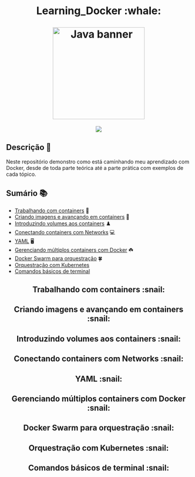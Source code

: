 <h1 align="center">
  <p align="center">Learning_Docker :whale: </p>
  <a><img height="250" src="https://github.com/caiocfpeixoto/Learning_Docker/assets/63310044/ca495a2c-1a63-4592-a12b-35c715f1ee62" alt="Java banner"></a>
</h1>


<p align="center">
<img src="http://img.shields.io/static/v1?label=STATUS&message=EM%20DESENVOLVIMENTO&color=GREEN&style=for-the-badge"/>
</p>

## Descrição :scroll:
Neste repositório demonstro como está caminhando meu aprendizado com Docker, desde de toda parte teórica até a parte prática com exemplos de cada tópico.


## Sumário :books:
* [Trabalhando com containers](https://github.com/caiocfpeixoto/Learning_Docker#--trabalhando-com-containers-snail) :snail:
* [Criando imagens e avançando em containers](https://github.com/caiocfpeixoto/Learning_Docker#--criando-imagens-e-avan%C3%A7ando-em-containers-snail) :wave:
* [Introduzindo volumes aos containers](https://github.com/caiocfpeixoto/Learning_Docker#--introduzindo-volumes-aos-containers-snail) :chess_pawn:
* [Conectando containers com Networks](https://github.com/caiocfpeixoto/Learning_Docker#--conectando-containers-com-networks-snail) :computer:
* [YAML](https://github.com/caiocfpeixoto/Learning_Docker#--yaml-snail) :desktop_computer:
* [Gerenciando múltiplos containers com Docker](https://github.com/caiocfpeixoto/Learning_Docker#--gerenciando-m%C3%BAltiplos-containers-com-docker-snail) :shamrock:
* [Docker Swarm para orquestração](https://github.com/caiocfpeixoto/Learning_Docker#--docker-swarm-para-orquestra%C3%A7%C3%A3o-snail) :four_leaf_clover:
* [Orquestração com Kubernetes](https://github.com/caiocfpeixoto/Learning_Docker#--orquestra%C3%A7%C3%A3o-com-kubernetes-snail) 
* [Comandos básicos de terminal](https://github.com/caiocfpeixoto/Learning_Docker#--orquestra%C3%A7%C3%A3o-com-kubernetes-snail)

<h2 align="center">
  <p align="center">Trabalhando com containers :snail:</p>
</h2>

<h2 align="center">
  <p align="center">Criando imagens e avançando em containers :snail:</p>
</h2>

<h2 align="center">
  <p align="center">Introduzindo volumes aos containers :snail:</p>
</h2>

<h2 align="center">
  <p align="center">Conectando containers com Networks :snail:</p>
</h2>

<h2 align="center">
  <p align="center">YAML :snail:</p>
</h2>

<h2 align="center">
  <p align="center">Gerenciando múltiplos containers com Docker :snail:</p>
</h2>

<h2 align="center">
  <p align="center">Docker Swarm para orquestração :snail:</p>
</h2>

<h2 align="center">
  <p align="center">Orquestração com Kubernetes :snail:</p>
</h2>

<h2 align="center">
  <p align="center">Comandos básicos de terminal :snail:</p>
</h2>
